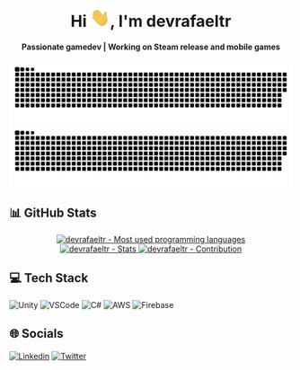 <div align="center">
  <h1 align="center">Hi <img width="35" src="https://github.com/devrafaeltr/devrafaeltr/blob/main/resources/img/waving.gif">, I'm devrafaeltr</h1>
  <h4 align="center">Passionate gamedev | Working on Steam release and mobile games</h4>
</div>

![Github Snake - Dark](https://raw.githubusercontent.com/devrafaeltr/devrafaeltr/output/github-contribution-grid-snake-dark.svg#gh-dark-mode-only)![Github Snake - White](https://raw.githubusercontent.com/devrafaeltr/devrafaeltr/output/github-contribution-grid-snake.svg#gh-light-mode-only)  


## 📊 GitHub Stats
<div>
    <p align="center">
      <p align="center">
          <a href="https://github.com/devrafaeltr/">
          <img width="40%" src="https://github-readme-stats.vercel.app/api/top-langs/?username=devrafaeltr&theme=gruvbox&layout=compact&hide_border=true" alt="devrafaeltr - Most used programming languages" /></br>
          <img width="40%" src="https://github-readme-stats.vercel.app/api?username=devrafaeltr&show_icons=true&count_private=true&include_all_commits=true&theme=gruvbox&hide_border=true" alt="devrafaeltr - Stats"  />
          <img width="40%" src="https://github-readme-streak-stats.herokuapp.com/?user=devrafaeltr&theme=gruvbox&hide_border=true" alt="devrafaeltr - Contribution" />
          </a>
      </p>
</div>

## 💻 Tech Stack

<div>
    <p align="left">
      <img align="center" href="https://unity.com/"
         src="https://img.shields.io/badge/Unity-gray?style=for-the-badge&logo=unity"
         alt="Unity" height="30"/>
      <img align="center" href="https://code.visualstudio.com/"
         src="https://img.shields.io/badge/VSCode-blue?style=for-the-badge&logo=visualstudio"
         alt="VSCode" height="30"/>
      <img align="center" href="https://docs.microsoft.com/en-us/dotnet/csharp/"
         src="https://img.shields.io/badge/c%23-%23239120.svg?style=for-the-badge&logo=c-sharp&logoColor=white"
         alt="C#" height="30"/>
       <img align="center" href="https://aws.amazon.com/"
         src="https://img.shields.io/badge/AWS-%23FF9900.svg?style=for-the-badge&logo=amazon-aws&logoColor=white"
         alt="AWS" height="30"/>
       <img align="center" href="https://firebase.google.com/"
         src="https://img.shields.io/badge/firebase-%23039BE5.svg?style=for-the-badge&logo=firebase"
         alt="Firebase" height="30"/>
    </p>
</div>

## 🌐 Socials
<div>
    <p align="left">
      <a href="https://www.linkedin.com/in/devrafaelribeiro/" target="blank"><img align="center"
         src="https://img.shields.io/badge/LinkedIn-%230077B5.svg?logo=linkedin&logoColor=white"
         alt="Linkedin" height="30"/></a>
      <a href="https://twitter.com/_rafaeltr" target="blank"><img align="center"
         src="https://img.shields.io/badge/Twitter-%231DA1F2.svg?logo=Twitter&logoColor=white"
         alt="Twitter" height="30"/></a>
    </p>
</div>
